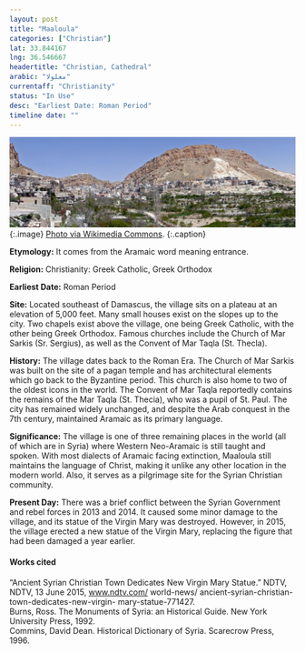```yaml
---
layout: post
title: "Maaloula"
categories: ["Christian"]
lat: 33.844167
lng: 36.546667
headertitle: "Christian, Cathedral"
arabic: "معلولا‎"
currentaff: "Christianity"
status: "In Use"
desc: "Earliest Date: Roman Period"
timeline date: ""
---
```

![Maalula](images/Maaloula.jpeg)
   {:.image}
[Photo via Wikimedia Commons](https://commons.wikimedia.org/wiki/Maaloula#/media/File:Maaloula_01.jpg).
   {:.caption}

**Etymology:** It comes from the Aramaic word meaning entrance. 

**Religion:** Christianity: Greek Catholic, Greek Orthodox

**Earliest Date:** Roman Period

**Site:** Located southeast of Damascus, the village sits on a plateau at an elevation of 5,000 feet. Many small houses exist on the slopes up to the city. Two chapels exist above the village, one being Greek Catholic, with the other being Greek Orthodox. Famous churches include the Church of Mar Sarkis (Sr. Sergius), as well as the Convent of Mar Taqla (St. Thecla).

**History:** The village dates back to the Roman Era. The Church of Mar Sarkis was built on the site of a pagan temple and has architectural elements which go back to the Byzantine period. This church is also home to two of the oldest icons in the world. The Convent of Mar Taqla reportedly contains the remains of the Mar Taqla (St. Thecia), who was a pupil of St. Paul. The city has remained widely unchanged, and despite the Arab conquest in the 7th century, maintained Aramaic as its primary language. 

**Significance:** The village is one of three remaining places in the world (all of which are in Syria) where Western Neo-Aramaic is still taught and spoken. With most dialects of Aramaic facing extinction, Maaloula still maintains the language of Christ, making it unlike any other location in the modern world. Also, it serves as a pilgrimage site for the Syrian Christian community. 

**Present Day:** There was a brief conflict between the Syrian Government and rebel forces in 2013 and 2014. It caused some minor damage to the village, and its statue of the Virgin Mary was destroyed. However, in 2015, the village erected a new statue of the Virgin Mary, replacing the figure that had been damaged a year earlier. 


#### Works cited

“Ancient Syrian Christian Town Dedicates New Virgin Mary Statue.” NDTV, NDTV, 13 June 2015, www.ndtv.com/ world-news/ ancient-syrian-christian- town-dedicates-new-virgin- mary-statue-771427.  
Burns, Ross. The Monuments of Syria: an Historical Guide. New York University Press, 1992.  
Commins, David Dean. Historical Dictionary of Syria. Scarecrow Press, 1996.
